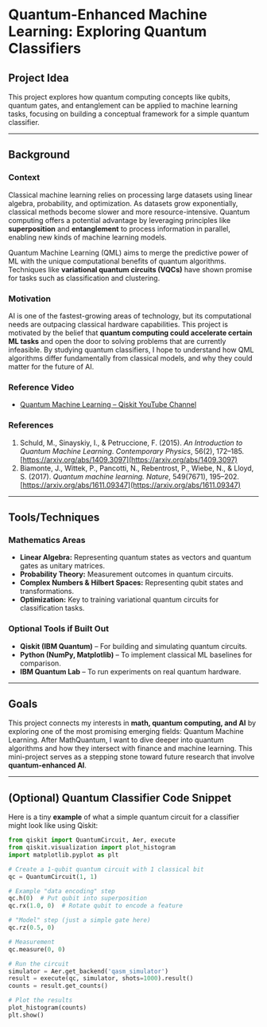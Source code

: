# Quantum-Enhanced Machine Learning: Exploring Quantum Classifiers

## Project Idea
This project explores how quantum computing concepts like qubits, quantum gates, and entanglement can be applied to machine learning tasks, focusing on building a conceptual framework for a simple quantum classifier.

---

## Background

### Context
Classical machine learning relies on processing large datasets using linear algebra, probability, and optimization. As datasets grow exponentially, classical methods become slower and more resource-intensive. Quantum computing offers a potential advantage by leveraging principles like **superposition** and **entanglement** to process information in parallel, enabling new kinds of machine learning models.  

Quantum Machine Learning (QML) aims to merge the predictive power of ML with the unique computational benefits of quantum algorithms. Techniques like **variational quantum circuits (VQCs)** have shown promise for tasks such as classification and clustering.

### Motivation
AI is one of the fastest-growing areas of technology, but its computational needs are outpacing classical hardware capabilities. This project is motivated by the belief that **quantum computing could accelerate certain ML tasks** and open the door to solving problems that are currently infeasible. By studying quantum classifiers, I hope to understand how QML algorithms differ fundamentally from classical models, and why they could matter for the future of AI.

### Reference Video
- [Quantum Machine Learning – Qiskit YouTube Channel](https://www.youtube.com/watch?v=JhHMJCUmq28)

### References
1. Schuld, M., Sinayskiy, I., & Petruccione, F. (2015). *An Introduction to Quantum Machine Learning*. *Contemporary Physics*, 56(2), 172–185. [https://arxiv.org/abs/1409.3097](https://arxiv.org/abs/1409.3097)
2. Biamonte, J., Wittek, P., Pancotti, N., Rebentrost, P., Wiebe, N., & Lloyd, S. (2017). *Quantum machine learning.* *Nature*, 549(7671), 195–202. [https://arxiv.org/abs/1611.09347](https://arxiv.org/abs/1611.09347)

---

## Tools/Techniques

### Mathematics Areas
- **Linear Algebra:** Representing quantum states as vectors and quantum gates as unitary matrices.
- **Probability Theory:** Measurement outcomes in quantum circuits.
- **Complex Numbers & Hilbert Spaces:** Representing qubit states and transformations.
- **Optimization:** Key to training variational quantum circuits for classification tasks.

### Optional Tools if Built Out
- **Qiskit (IBM Quantum)** – For building and simulating quantum circuits.
- **Python (NumPy, Matplotlib)** – To implement classical ML baselines for comparison.
- **IBM Quantum Lab** – To run experiments on real quantum hardware.

---

## Goals
This project connects my interests in **math, quantum computing, and AI** by exploring one of the most promising emerging fields: Quantum Machine Learning. After MathQuantum, I want to dive deeper into quantum algorithms and how they intersect with finance and machine learning. This mini-project serves as a stepping stone toward future research that involve **quantum-enhanced AI**.

---

## (Optional) Quantum Classifier Code Snippet
Here is a tiny **example** of what a simple quantum circuit for a classifier might look like using Qiskit:

```python
from qiskit import QuantumCircuit, Aer, execute
from qiskit.visualization import plot_histogram
import matplotlib.pyplot as plt

# Create a 1-qubit quantum circuit with 1 classical bit
qc = QuantumCircuit(1, 1)

# Example "data encoding" step
qc.h(0)  # Put qubit into superposition
qc.rx(1.0, 0)  # Rotate qubit to encode a feature

# "Model" step (just a simple gate here)
qc.rz(0.5, 0)

# Measurement
qc.measure(0, 0)

# Run the circuit
simulator = Aer.get_backend('qasm_simulator')
result = execute(qc, simulator, shots=1000).result()
counts = result.get_counts()

# Plot the results
plot_histogram(counts)
plt.show()
